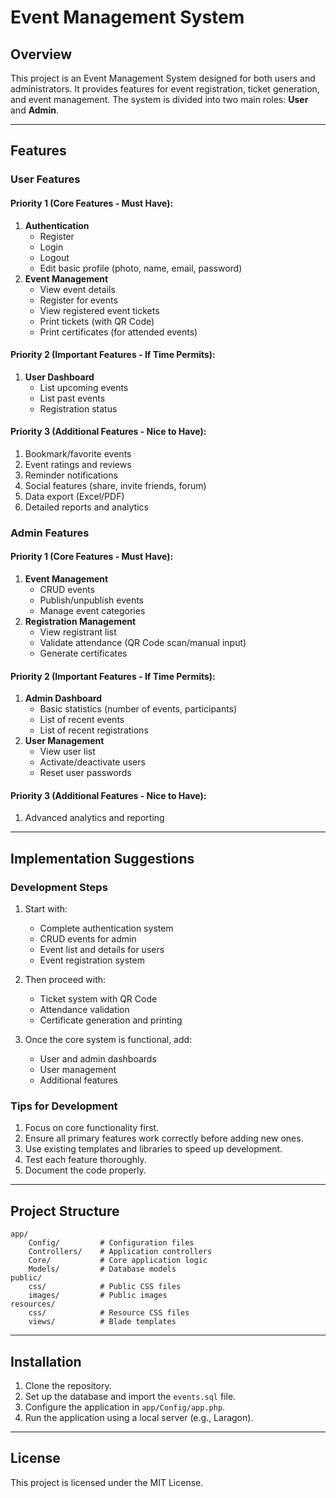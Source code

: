 # Event Management System

## Overview
This project is an Event Management System designed for both users and administrators. It provides features for event registration, ticket generation, and event management. The system is divided into two main roles: **User** and **Admin**.

---

## Features

### User Features
#### Priority 1 (Core Features - Must Have):
1. **Authentication**
   - Register
   - Login
   - Logout
   - Edit basic profile (photo, name, email, password)
2. **Event Management**
   - View event details
   - Register for events
   - View registered event tickets
   - Print tickets (with QR Code)
   - Print certificates (for attended events)

#### Priority 2 (Important Features - If Time Permits):
1. **User Dashboard**
   - List upcoming events
   - List past events
   - Registration status

#### Priority 3 (Additional Features - Nice to Have):
1. Bookmark/favorite events
2. Event ratings and reviews
3. Reminder notifications
4. Social features (share, invite friends, forum)
5. Data export (Excel/PDF)
6. Detailed reports and analytics

### Admin Features
#### Priority 1 (Core Features - Must Have):
1. **Event Management**
   - CRUD events
   - Publish/unpublish events
   - Manage event categories
2. **Registration Management**
   - View registrant list
   - Validate attendance (QR Code scan/manual input)
   - Generate certificates

#### Priority 2 (Important Features - If Time Permits):
1. **Admin Dashboard**
   - Basic statistics (number of events, participants)
   - List of recent events
   - List of recent registrations
2. **User Management**
   - View user list
   - Activate/deactivate users
   - Reset user passwords

#### Priority 3 (Additional Features - Nice to Have):
1. Advanced analytics and reporting

---

## Implementation Suggestions

### Development Steps
1. Start with:
   - Complete authentication system
   - CRUD events for admin
   - Event list and details for users
   - Event registration system

2. Then proceed with:
   - Ticket system with QR Code
   - Attendance validation
   - Certificate generation and printing

3. Once the core system is functional, add:
   - User and admin dashboards
   - User management
   - Additional features

### Tips for Development
1. Focus on core functionality first.
2. Ensure all primary features work correctly before adding new ones.
3. Use existing templates and libraries to speed up development.
4. Test each feature thoroughly.
5. Document the code properly.

---

## Project Structure
```
app/
    Config/         # Configuration files
    Controllers/    # Application controllers
    Core/           # Core application logic
    Models/         # Database models
public/
    css/            # Public CSS files
    images/         # Public images
resources/
    css/            # Resource CSS files
    views/          # Blade templates
```

---

## Installation
1. Clone the repository.
2. Set up the database and import the `events.sql` file.
3. Configure the application in `app/Config/app.php`.
4. Run the application using a local server (e.g., Laragon).

---

## License
This project is licensed under the MIT License.
